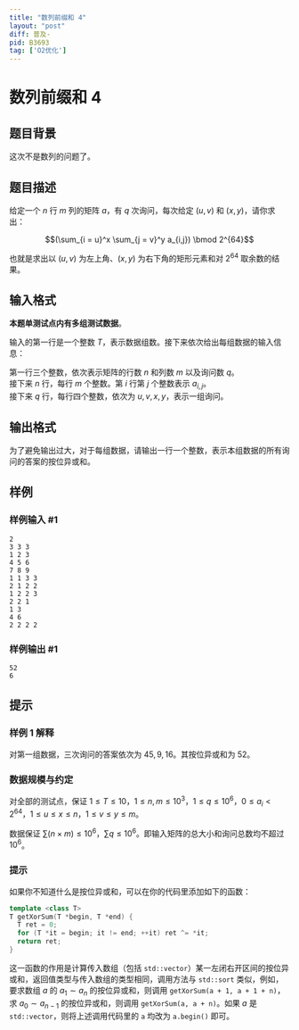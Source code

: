 ```yaml
---
title: "数列前缀和 4"
layout: "post"
diff: 普及-
pid: B3693
tag: ['O2优化']
---
```

# 数列前缀和 4
## 题目背景

这次不是数列的问题了。
## 题目描述

给定一个 $n$ 行 $m$ 列的矩阵 $a$，有 $q$ 次询问，每次给定 $(u, v)$ 和 $(x, y)$，请你求出：

$$(\sum_{i = u}^x \sum_{j = v}^y a_{i,j}) \bmod 2^{64}$$

也就是求出以 $(u, v)$ 为左上角、$(x,y)$ 为右下角的矩形元素和对 $2^{64}$ 取余数的结果。
## 输入格式

**本题单测试点内有多组测试数据**。

输入的第一行是一个整数 $T$，表示数据组数。接下来依次给出每组数据的输入信息：

第一行三个整数，依次表示矩阵的行数 $n$ 和列数 $m$ 以及询问数 $q$。  
接下来 $n$ 行，每行 $m$ 个整数。第 $i$ 行第 $j$ 个整数表示 $a_{i,j}$。  
接下来 $q$ 行，每行四个整数，依次为 $u,v,x, y$，表示一组询问。
## 输出格式

为了避免输出过大，对于每组数据，请输出一行一个整数，表示本组数据的所有询问的答案的按位异或和。
## 样例

### 样例输入 #1
```
2
3 3 3
1 2 3
4 5 6
7 8 9
1 1 3 3
2 1 2 2
1 2 2 3
2 2 1
1 3
4 6
2 2 2 2
```
### 样例输出 #1
```
52
6
```
## 提示

### 样例 1 解释

对第一组数据，三次询问的答案依次为 $45,9,16$。其按位异或和为 $52$。

### 数据规模与约定

对全部的测试点，保证 $1 \leq T \leq 10$，$1 \leq n, m \leq 10^3$，$1 \leq q \leq 10^6$，$0 \leq a_i < 2^{64}$，$1 \leq u \leq x \leq n$，$1 \leq v \leq y \leq m$。

数据保证 $\sum(n \times m) \leq 10^6$，$\sum q \leq 10^6$。即输入矩阵的总大小和询问总数均不超过 $10^6$。

### 提示
如果你不知道什么是按位异或和，可以在你的代码里添加如下的函数：

```cpp
template <class T>
T getXorSum(T *begin, T *end) {
  T ret = 0;
  for (T *it = begin; it != end; ++it) ret ^= *it;
  return ret;
}
```
这一函数的作用是计算传入数组（包括 `std::vector`）某一左闭右开区间的按位异或和，返回值类型与传入数组的类型相同，调用方法与 `std::sort` 类似，例如，要求数组 $a$ 的 $a_1 \sim a_n$ 的按位异或和，则调用 `getXorSum(a + 1, a + 1 + n)`，求 $a_0 \sim a_{n - 1}$ 的按位异或和，则调用 `getXorSum(a, a + n)`。如果 $a$ 是 `std::vector`，则将上述调用代码里的 `a` 均改为 `a.begin()` 即可。

